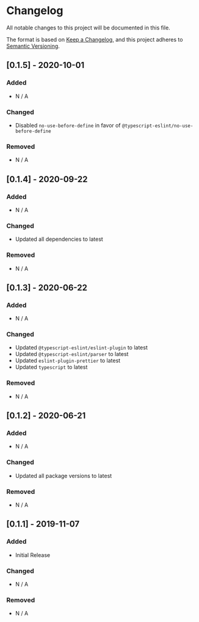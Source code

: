 # Changelog

All notable changes to this project will be documented in this file.

The format is based on [Keep a Changelog](https://keepachangelog.com/en/1.0.0/), and this project
adheres to [Semantic Versioning](https://semver.org/spec/v2.0.0.html).

## [0.1.5] - 2020-10-01

### Added

- N / A

### Changed

- Disabled `no-use-before-define` in favor of `@typescript-eslint/no-use-before-define`

### Removed

- N / A

## [0.1.4] - 2020-09-22

### Added

- N / A

### Changed

- Updated all dependencies to latest

### Removed

- N / A

## [0.1.3] - 2020-06-22

### Added

- N / A

### Changed

- Updated `@typescript-eslint/eslint-plugin` to latest
- Updated `@typescript-eslint/parser` to latest
- Updated `eslint-plugin-prettier` to latest
- Updated `typescript` to latest

### Removed

- N / A

## [0.1.2] - 2020-06-21

### Added

- N / A

### Changed

- Updated all package versions to latest

### Removed

- N / A

## [0.1.1] - 2019-11-07

### Added

- Initial Release

### Changed

- N / A

### Removed

- N / A
